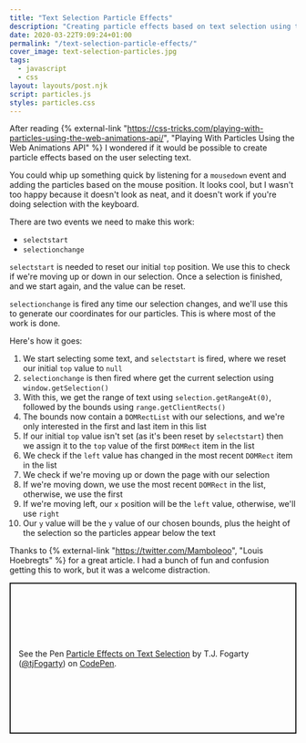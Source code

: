 ```yaml
---
title: "Text Selection Particle Effects"
description: "Creating particle effects based on text selection using the Web Animations API."
date: 2020-03-22T9:09:24+01:00
permalink: "/text-selection-particle-effects/"
cover_image: text-selection-particles.jpg
tags:
  - javascript
  - css
layout: layouts/post.njk
script: particles.js
styles: particles.css
---
```


After reading {% external-link "https://css-tricks.com/playing-with-particles-using-the-web-animations-api/", "Playing With Particles Using the Web Animations API" %} I wondered if it would be possible to create particle effects based on the user selecting text.

You could whip up something quick by listening for a `mousedown` event and adding the particles based on the mouse position. It looks cool, but I wasn't too happy because it doesn't look as neat, and it doesn't work if you're doing selection with the keyboard.

There are two events we need to make this work:

- `selectstart`
- `selectionchange`

`selectstart` is needed to reset our initial `top` position. We use this to check if we're moving up or down in our selection. Once a selection is finished, and we start again, and the value can be reset.

`selectionchange` is fired any time our selection changes, and we'll use this to generate our coordinates for our particles. This is where most of the work is done.

Here's how it goes:

1. We start selecting some text, and `selectstart` is fired, where we reset our initial `top` value to `null`
2. `selectionchange` is then fired where get the current selection using `window.getSelection()`
3. With this, we get the range of text using `selection.getRangeAt(0)`, followed by the bounds using `range.getClientRects()`
4. The bounds now contain a `DOMRectList` with our selections, and we're only interested in the first and last item in this list
5. If our initial `top` value isn't set (as it's been reset by `selectstart`) then we assign it to the `top` value of the first `DOMRect` item in the list
6. We check if the `left` value has changed in the most recent `DOMRect` item in the list
7. We check if we're moving up or down the page with our selection
8. If we're moving down, we use the most recent `DOMRect` in the list, otherwise, we use the first
9. If we're moving left, our `x` position will be the `left` value, otherwise, we'll use `right`
10. Our `y` value will be the `y` value of our chosen bounds, plus the height of the selection so the particles appear below the text

Thanks to {% external-link "https://twitter.com/Mamboleoo", "Louis Hoebregts" %} for a great article. I had a bunch of fun and confusion getting this to work, but it was a welcome distraction.

<p class="codepen" data-height="565" data-theme-id="light" data-default-tab="result" data-user="tjFogarty" data-slug-hash="mdJKNZM" style="height: 265px; box-sizing: border-box; display: flex; align-items: center; justify-content: center; border: 2px solid; margin: 1em 0; padding: 1em;" data-pen-title="Particle Effects on Text Selection">
  <span>See the Pen <a href="https://codepen.io/tjFogarty/pen/mdJKNZM">
  Particle Effects on Text Selection</a> by T.J. Fogarty (<a href="https://codepen.io/tjFogarty">@tjFogarty</a>)
  on <a href="https://codepen.io">CodePen</a>.</span>
</p>
<script async src="https://static.codepen.io/assets/embed/ei.js"></script>
